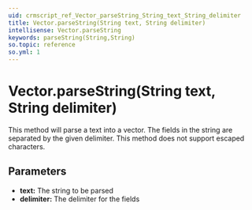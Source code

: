 ```yaml
---
uid: crmscript_ref_Vector_parseString_String_text_String_delimiter
title: Vector.parseString(String text, String delimiter)
intellisense: Vector.parseString
keywords: parseString(String,String)
so.topic: reference
so.yml: 1
---
```


# Vector.parseString(String text, String delimiter)

This method will parse a text into a vector. The fields in the string are separated by the given delimiter. This method does not support escaped characters.

## Parameters

* **text:** The string to be parsed
* **delimiter:** The delimiter for the fields
